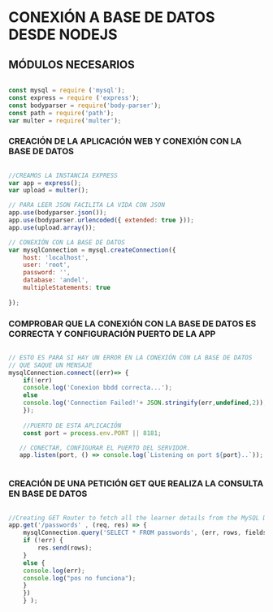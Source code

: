 # CONEXIÓN A BASE DE DATOS DESDE NODEJS


## MÓDULOS NECESARIOS

```js

const mysql = require ('mysql');
const express = require ('express');
const bodyparser = require('body-parser');
const path = require('path');
var multer = require('multer');

```

### CREACIÓN DE LA APLICACIÓN WEB Y CONEXIÓN CON LA BASE DE DATOS


```js

//CREAMOS LA INSTANCIA EXPRESS
var app = express();
var upload = multer();

// PARA LEER JSON FACILITA LA VIDA CON JSON
app.use(bodyparser.json()); 
app.use(bodyparser.urlencoded({ extended: true })); 
app.use(upload.array()); 

// CONEXIÓN CON LA BASE DE DATOS
var mysqlConnection = mysql.createConnection({
    host: 'localhost',
    user: 'root',
    password: '',
    database: 'andel',
    multipleStatements: true
    
});

```

### COMPROBAR QUE LA CONEXIÓN CON LA BASE DE DATOS ES CORRECTA Y CONFIGURACIÓN PUERTO DE LA APP



```js

// ESTO ES PARA SI HAY UN ERROR EN LA CONEXIÓN CON LA BASE DE DATOS
// QUE SAQUE UN MENSAJE
mysqlConnection.connect((err)=> {
    if(!err)
    console.log('Conexion bbdd correcta...');
    else
    console.log('Connection Failed!'+ JSON.stringify(err,undefined,2));
    });
    
    //PUERTO DE ESTA APLICACIÓN
    const port = process.env.PORT || 8181;

   // CONECTAR, CONFIGURAR EL PUERTO DEL SERVIDOR.
   app.listen(port, () => console.log(`Listening on port ${port}..`));
    
```

### CREACIÓN DE UNA PETICIÓN GET QUE REALIZA LA CONSULTA EN BASE DE DATOS

```js

//Creating GET Router to fetch all the learner details from the MySQL Database
app.get('/passwords' , (req, res) => {
    mysqlConnection.query('SELECT * FROM passwords', (err, rows, fields) => {
    if (!err) {
        res.send(rows);
    }
    else {
    console.log(err);
    console.log("pos no funciona");
    }
    })
    } );
    
   ```
